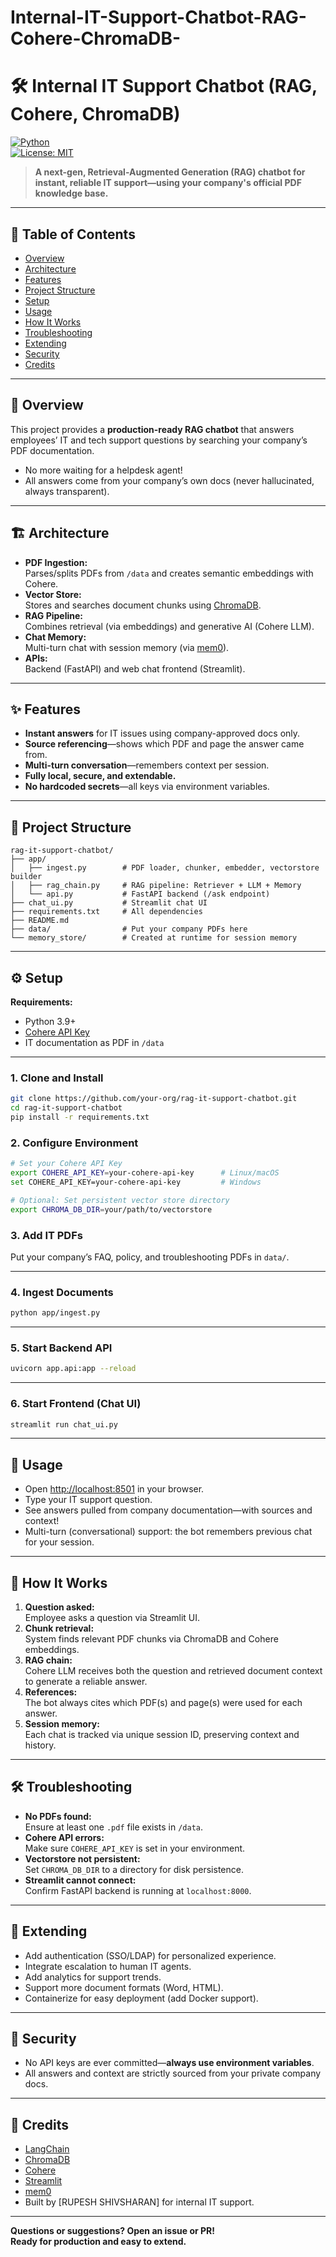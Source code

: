 # Internal-IT-Support-Chatbot-RAG-Cohere-ChromaDB-


# 🛠️ Internal IT Support Chatbot (RAG, Cohere, ChromaDB)

[![Python](https://img.shields.io/badge/python-3.9%2B-blue.svg)](https://www.python.org/downloads/)  
[![License: MIT](https://img.shields.io/badge/License-MIT-yellow.svg)](LICENSE)

> **A next-gen, Retrieval-Augmented Generation (RAG) chatbot for instant, reliable IT support—using your company's official PDF knowledge base.**

---

## 📖 Table of Contents

- [Overview](#overview)
- [Architecture](#architecture)
- [Features](#features)
- [Project Structure](#project-structure)
- [Setup](#setup)
- [Usage](#usage)
- [How It Works](#how-it-works)
- [Troubleshooting](#troubleshooting)
- [Extending](#extending)
- [Security](#security)
- [Credits](#credits)

---

## 📝 Overview

This project provides a **production-ready RAG chatbot** that answers employees’ IT and tech support questions by searching your company’s PDF documentation.  
- No more waiting for a helpdesk agent!
- All answers come from your company’s own docs (never hallucinated, always transparent).

---

## 🏗️ Architecture

- **PDF Ingestion:**  
  Parses/splits PDFs from `/data` and creates semantic embeddings with Cohere.
- **Vector Store:**  
  Stores and searches document chunks using [ChromaDB](https://www.trychroma.com/).
- **RAG Pipeline:**  
  Combines retrieval (via embeddings) and generative AI (Cohere LLM).
- **Chat Memory:**  
  Multi-turn chat with session memory (via [mem0](https://github.com/wwt/mem0)).
- **APIs:**  
  Backend (FastAPI) and web chat frontend (Streamlit).

---

## ✨ Features

- **Instant answers** for IT issues using company-approved docs only.
- **Source referencing**—shows which PDF and page the answer came from.
- **Multi-turn conversation**—remembers context per session.
- **Fully local, secure, and extendable.**
- **No hardcoded secrets**—all keys via environment variables.

---

## 📂 Project Structure

```
rag-it-support-chatbot/
├── app/
│   ├── ingest.py        # PDF loader, chunker, embedder, vectorstore builder
│   ├── rag_chain.py     # RAG pipeline: Retriever + LLM + Memory
│   └── api.py           # FastAPI backend (/ask endpoint)
├── chat_ui.py           # Streamlit chat UI
├── requirements.txt     # All dependencies
├── README.md
├── data/                # Put your company PDFs here
└── memory_store/        # Created at runtime for session memory
```

---

## ⚙️ Setup

**Requirements:**  
- Python 3.9+  
- [Cohere API Key](https://dashboard.cohere.com/api-keys)  
- IT documentation as PDF in `/data`

---

### 1. Clone and Install

```sh
git clone https://github.com/your-org/rag-it-support-chatbot.git
cd rag-it-support-chatbot
pip install -r requirements.txt
```

### 2. Configure Environment

```sh
# Set your Cohere API Key
export COHERE_API_KEY=your-cohere-api-key      # Linux/macOS
set COHERE_API_KEY=your-cohere-api-key         # Windows

# Optional: Set persistent vector store directory
export CHROMA_DB_DIR=your/path/to/vectorstore
```

### 3. Add IT PDFs

Put your company’s FAQ, policy, and troubleshooting PDFs in `data/`.

---

### 4. Ingest Documents

```sh
python app/ingest.py
```

---

### 5. Start Backend API

```sh
uvicorn app.api:app --reload
```

---

### 6. Start Frontend (Chat UI)

```sh
streamlit run chat_ui.py
```

---

## 🚀 Usage

- Open [http://localhost:8501](http://localhost:8501) in your browser.
- Type your IT support question.
- See answers pulled from company documentation—with sources and context!
- Multi-turn (conversational) support: the bot remembers previous chat for your session.

---

## 🧠 How It Works

1. **Question asked:**  
   Employee asks a question via Streamlit UI.
2. **Chunk retrieval:**  
   System finds relevant PDF chunks via ChromaDB and Cohere embeddings.
3. **RAG chain:**  
   Cohere LLM receives both the question and retrieved document context to generate a reliable answer.
4. **References:**  
   The bot always cites which PDF(s) and page(s) were used for each answer.
5. **Session memory:**  
   Each chat is tracked via unique session ID, preserving context and history.

---

## 🛠️ Troubleshooting

- **No PDFs found:**  
  Ensure at least one `.pdf` file exists in `/data`.
- **Cohere API errors:**  
  Make sure `COHERE_API_KEY` is set in your environment.
- **Vectorstore not persistent:**  
  Set `CHROMA_DB_DIR` to a directory for disk persistence.
- **Streamlit cannot connect:**  
  Confirm FastAPI backend is running at `localhost:8000`.

---

## 🧩 Extending

- Add authentication (SSO/LDAP) for personalized experience.
- Integrate escalation to human IT agents.
- Add analytics for support trends.
- Support more document formats (Word, HTML).
- Containerize for easy deployment (add Docker support).

---

## 🔐 Security

- No API keys are ever committed—**always use environment variables**.
- All answers and context are strictly sourced from your private company docs.

---

## 🙏 Credits

- [LangChain](https://github.com/langchain-ai/langchain)
- [ChromaDB](https://github.com/chroma-core/chroma)
- [Cohere](https://cohere.com/)
- [Streamlit](https://streamlit.io/)
- [mem0](https://github.com/wwt/mem0)
- Built by [RUPESH SHIVSHARAN] for internal IT support.

---

**Questions or suggestions? Open an issue or PR!**  
**Ready for production and easy to extend.**
